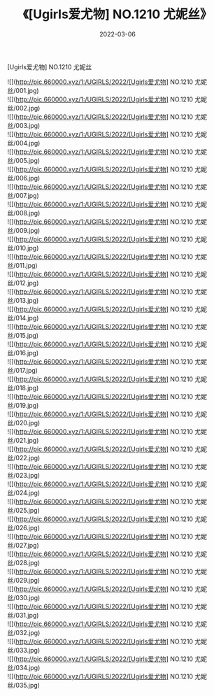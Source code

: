 ﻿---
layout: post
title:  《[Ugirls爱尤物] NO.1210 尤妮丝》
date:   2022-03-06
img: http://pic.660000.xyz/1:/UGIRLS/2022/[Ugirls爱尤物] NO.1210 尤妮丝/000.jpg
categories: [美女, 清纯, 唯美]
---

[Ugirls爱尤物] NO.1210 尤妮丝

 ![](http://pic.660000.xyz/1:/UGIRLS/2022/[Ugirls爱尤物] NO.1210 尤妮丝/001.jpg) <br>![](http://pic.660000.xyz/1:/UGIRLS/2022/[Ugirls爱尤物] NO.1210 尤妮丝/002.jpg) <br>![](http://pic.660000.xyz/1:/UGIRLS/2022/[Ugirls爱尤物] NO.1210 尤妮丝/003.jpg) <br>![](http://pic.660000.xyz/1:/UGIRLS/2022/[Ugirls爱尤物] NO.1210 尤妮丝/004.jpg) <br>![](http://pic.660000.xyz/1:/UGIRLS/2022/[Ugirls爱尤物] NO.1210 尤妮丝/005.jpg) <br>![](http://pic.660000.xyz/1:/UGIRLS/2022/[Ugirls爱尤物] NO.1210 尤妮丝/006.jpg) <br>![](http://pic.660000.xyz/1:/UGIRLS/2022/[Ugirls爱尤物] NO.1210 尤妮丝/007.jpg) <br>![](http://pic.660000.xyz/1:/UGIRLS/2022/[Ugirls爱尤物] NO.1210 尤妮丝/008.jpg) <br>![](http://pic.660000.xyz/1:/UGIRLS/2022/[Ugirls爱尤物] NO.1210 尤妮丝/009.jpg) <br>![](http://pic.660000.xyz/1:/UGIRLS/2022/[Ugirls爱尤物] NO.1210 尤妮丝/010.jpg) <br>![](http://pic.660000.xyz/1:/UGIRLS/2022/[Ugirls爱尤物] NO.1210 尤妮丝/011.jpg) <br>![](http://pic.660000.xyz/1:/UGIRLS/2022/[Ugirls爱尤物] NO.1210 尤妮丝/012.jpg) <br>![](http://pic.660000.xyz/1:/UGIRLS/2022/[Ugirls爱尤物] NO.1210 尤妮丝/013.jpg) <br>![](http://pic.660000.xyz/1:/UGIRLS/2022/[Ugirls爱尤物] NO.1210 尤妮丝/014.jpg) <br>![](http://pic.660000.xyz/1:/UGIRLS/2022/[Ugirls爱尤物] NO.1210 尤妮丝/015.jpg) <br>![](http://pic.660000.xyz/1:/UGIRLS/2022/[Ugirls爱尤物] NO.1210 尤妮丝/016.jpg) <br>![](http://pic.660000.xyz/1:/UGIRLS/2022/[Ugirls爱尤物] NO.1210 尤妮丝/017.jpg) <br>![](http://pic.660000.xyz/1:/UGIRLS/2022/[Ugirls爱尤物] NO.1210 尤妮丝/018.jpg) <br>![](http://pic.660000.xyz/1:/UGIRLS/2022/[Ugirls爱尤物] NO.1210 尤妮丝/019.jpg) <br>![](http://pic.660000.xyz/1:/UGIRLS/2022/[Ugirls爱尤物] NO.1210 尤妮丝/020.jpg) <br>![](http://pic.660000.xyz/1:/UGIRLS/2022/[Ugirls爱尤物] NO.1210 尤妮丝/021.jpg) <br>![](http://pic.660000.xyz/1:/UGIRLS/2022/[Ugirls爱尤物] NO.1210 尤妮丝/022.jpg) <br>![](http://pic.660000.xyz/1:/UGIRLS/2022/[Ugirls爱尤物] NO.1210 尤妮丝/023.jpg) <br>![](http://pic.660000.xyz/1:/UGIRLS/2022/[Ugirls爱尤物] NO.1210 尤妮丝/024.jpg) <br>![](http://pic.660000.xyz/1:/UGIRLS/2022/[Ugirls爱尤物] NO.1210 尤妮丝/025.jpg) <br>![](http://pic.660000.xyz/1:/UGIRLS/2022/[Ugirls爱尤物] NO.1210 尤妮丝/026.jpg) <br>![](http://pic.660000.xyz/1:/UGIRLS/2022/[Ugirls爱尤物] NO.1210 尤妮丝/027.jpg) <br>![](http://pic.660000.xyz/1:/UGIRLS/2022/[Ugirls爱尤物] NO.1210 尤妮丝/028.jpg) <br>![](http://pic.660000.xyz/1:/UGIRLS/2022/[Ugirls爱尤物] NO.1210 尤妮丝/029.jpg) <br>![](http://pic.660000.xyz/1:/UGIRLS/2022/[Ugirls爱尤物] NO.1210 尤妮丝/030.jpg) <br>![](http://pic.660000.xyz/1:/UGIRLS/2022/[Ugirls爱尤物] NO.1210 尤妮丝/031.jpg) <br>![](http://pic.660000.xyz/1:/UGIRLS/2022/[Ugirls爱尤物] NO.1210 尤妮丝/032.jpg) <br>![](http://pic.660000.xyz/1:/UGIRLS/2022/[Ugirls爱尤物] NO.1210 尤妮丝/033.jpg) <br>![](http://pic.660000.xyz/1:/UGIRLS/2022/[Ugirls爱尤物] NO.1210 尤妮丝/034.jpg) <br>![](http://pic.660000.xyz/1:/UGIRLS/2022/[Ugirls爱尤物] NO.1210 尤妮丝/035.jpg) <br>